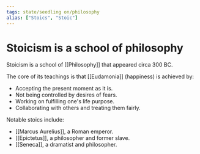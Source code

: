 ```yaml
---
tags: state/seedling on/philosophy
alias: ["Stoics", "Stoic"]
---
```


# Stoicism is a school of philosophy

Stoicism is a school of [[Philosophy]] that appeared circa 300 BC.

The core of its teachings is that [[Eudamonia]] (happiness) is achieved by:

- Accepting the present moment as it is.
- Not being controlled by desires of fears.
- Working on fulfilling one's life purpose.
- Collaborating with others and treating them fairly.

Notable stoics include:

- [[Marcus Aurelius]], a Roman emperor.
- [[Epictetus]], a philosopher and former slave.
- [[Seneca]], a dramatist and philosopher.


